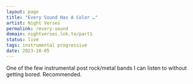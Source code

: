 ```yaml
---
layout: page
title: "Every Sound Has A Color …"
artist: Night Verses
permalink: /every-sound
domain: nightverses.lnk.to/part1
status: live
tags: instrumental progressive
date: 2023-10-05
---
```

One of the few instrumental post rock/metal bands I can listen to without getting bored. Recommended.
